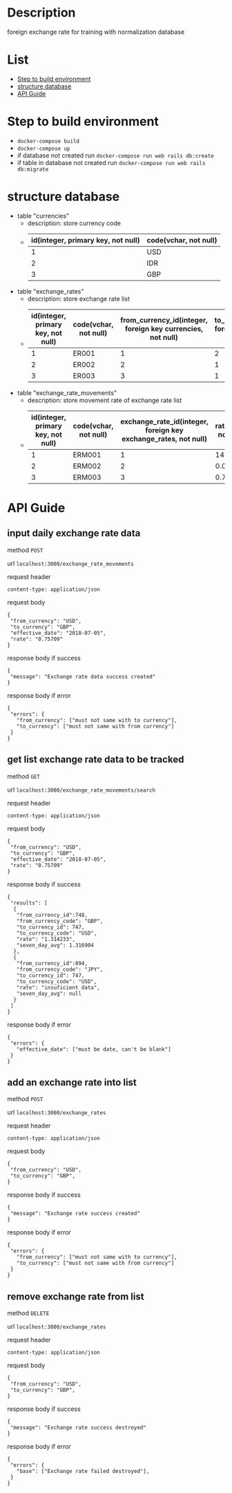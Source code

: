 # Description
foreign exchange rate for training with normalization database

# List
* [Step to build environment](#step-to-build-environment)
* [structure database](#structure-database)
* [API Guide](#api-guide)

# Step to build environment
* `docker-compose build`
* `docker-compose up`
* if database not created run `docker-compose run web rails db:create`
* if table in database not created run `docker-compose run web rails db:migrate`

# structure database
* table "currencies"
  * description: store currency code
  * id(integer, primary key, not null)|code(vchar, not null)
     --|--
      1|USD
      2|IDR
      3|GBP
* table "exchange_rates"
  * description: store exchange rate list
  * id(integer, primary key, not null)|code(vchar, not null)|from_currency_id(integer, foreign key currencies, not null)|to_currency_id(integer, foreign key currencies, not null)
     --|--|--|--
     1|ER001|1|2
     2|ER002|2|1
     3|ER003|3|1
* table "exchange_rate_movements"
  * description: store movement rate of exchange rate list
  * id(integer, primary key, not null)|code(vchar, not null)|exchange_rate_id(integer, foreign key exchange_rates, not null)|rate(float, not null)|effective_date(date, not null)
    --|--|--|--|--
    1|ERM001|1|14321|2018-07-02
    2|ERM002|2|0.00007|2018-07-01
    3|ERM003|3|0.7824|2018-06-30
    
# API Guide

## input daily exchange rate data
method `POST`

url `localhost:3000/exchange_rate_movements`

request header
```
content-type: application/json
```
request body
```
{
 "from_currency": "USD", 
 "to_currency": "GBP",
 "effective_date": "2018-07-05",
 "rate": "0.75709"
}
```
response body if success

```
{
 "message": "Exchange rate data success created"
}
```
response body if error

```
{
 "errors": {
   "from_currency": ["must not same with to currency"],
   "to_currency": ["must not same with from currency"]
 }
}
```

## get list exchange rate data to be tracked
method `GET`

url `localhost:3000/exchange_rate_movements/search`

request header
```
content-type: application/json
```
request body
```
{
 "from_currency": "USD", 
 "to_currency": "GBP",
 "effective_date": "2018-07-05",
 "rate": "0.75709"
}
```
response body if success

```
{
 "results": [
  {
   "from_currency_id":748,
   "from_currency_code": "GBP",
   "to_currency_id": 747,
   "to_currency_code": "USD",
   "rate": "1.314233",
   "seven_day_avg": 1.316904
  },
  {
   "from_currency_id":894,
   "from_currency_code": "JPY",
   "to_currency_id": 747,
   "to_currency_code": "USD",
   "rate": "insuficient data",
   "seven_day_avg": null
  }
 ]
}
```
response body if error

```
{
 "errors": {
   "effective_date": ["must be date, can't be blank"]
 }
}
```

## add an exchange rate into list
method `POST`

url `localhost:3000/exchange_rates`

request header
```
content-type: application/json
```
request body
```
{
 "from_currency": "USD", 
 "to_currency": "GBP",
}
```
response body if success

```
{
 "message": "Exchange rate success created"
}
```
response body if error

```
{
 "errors": {
   "from_currency": ["must not same with to currency"],
   "to_currency": ["must not same with from currency"]
 }
}
```

## remove exchange rate from list
method `DELETE`

url `localhost:3000/exchange_rates`

request header
```
content-type: application/json
```
request body
```
{
 "from_currency": "USD", 
 "to_currency": "GBP",
}
```
response body if success

```
{
 "message": "Exchange rate success destroyed"
}
```
response body if error

```
{
 "errors": {
   "base": ["Exchange rate failed destroyed"],
 }
}
```
